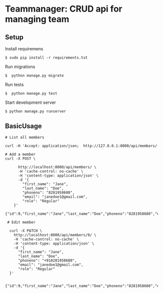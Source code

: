 Teammanager: CRUD api for managing team
=========================

Setup
------------

Install requiremens

    $ sudo pip install -r requirements.txt

Run migrations

    $  python manage.py migrate

Run tests

    $  python manage.py test

Start development server

    $ python manage.py runserver

BasicUsage
------------

    # List all members
    
    curl -H 'Accept: application/json;  http://127.0.0.1:8000/api/members/
    
    # Add a member
    curl -X POST \
          
          http://localhost:8000/api/members/ \
          -H 'cache-control: no-cache' \
          -H 'content-type: application/json' \
          -d '{
            "first_name": "Jane",
            "last_name": "Doe",
            "phoneno": "8281958680",
            "email": "janedoe1@gmail.com",
            "role": "Regular"
        }'
        {"id":9,"first_name":"Jane","last_name":"Doe","phoneno":"8281958680","email":"janedoe1@gmail.com","role":"Regular"}
        
     # Edit member
      
      curl -X PATCH \
        http://localhost:8000/api/members/9/ \
        -H 'cache-control: no-cache' \
        -H 'content-type: application/json' \
        -d '{
          "first_name": "Jane",
          "last_name": "Doe",
          "phoneno": "+918281958680",
          "email": "janedoe1@gmail.com",
          "role": "Regular"
      }'
      
      {"id":9,"first_name":"Jane","last_name":"Doe","phoneno":"8281958680","email":"janedoe1@gmail.com","role":"Regular"}
      
    
